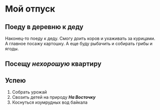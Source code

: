 # Мой отпуск

## Поеду в деревню к деду
Наконец-то поеду к деду. Смогу доить коров и ухаживать за курицами. А главное посажу картошку. А еще буду рыбачить и собирать грибы и ягоды.
## Посещу **_нехорошую_ квартиру**

## Успею
1. Собрать урожай
2. Свозить детей на природу **_На Восточку_**
3. Коснуться изумрудных вод байкала
